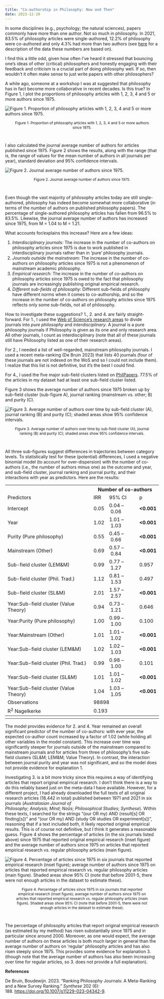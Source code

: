 ```yaml
---
title: "Co-authorship in Philosophy: Now and Then"
date: 2023-12-20
---
```


In some disciplines (e.g., psychology; the natural sciences), papers commonly have more than one author. Not so much in philosophy. In 2021, 83.5% of philosophy articles were single-authored, 12.2% of philosophy were co-authored and only 4.3% had more than two authors (see [here](https://prehren.github.io/something-of-crunch/2023/12/11/generalist-journals.html) for a description of the data these numbers are based on).

I find this a little odd, given how often I’ve heard it stressed that bouncing one’s ideas of other (critical) philosophers and honestly engaging with their feedback and criticism is a crucial part of doing philosophy well. If so, then wouldn’t it often make sense to just write papers with other philosophers?

A while ago, someone at a workshop I was at suggested that philosophy has in fact become more collaborative in recent decades. Is this true? In Figure 1, I plot the proportions of philosophy articles with 1, 2, 3, 4 and 5 or more authors since 1975.

![Figure 1. Proportion of philosophy articles with 1, 2, 3, 4 and 5 or more authors since 1975.]({{site.url}}/something-of-crunch/assets/images/2023-12-20/figure1.png)
<p style="text-align:center; font-size: 0.85em; padding-right: 30px; padding-left: 30px;">Figure 1. Proportion of philosophy articles with 1, 2, 3, 4 and 5 or more authors since 1975.</p>
<br>

I also calculated the journal average number of authors for articles published since 1975. Figure 2 shows the results, along with the range (that is, the range of values for the mean number of authors in all journals per year), standard deviation and 95% confidence intervals.

![Figure 2. Journal average number of authors since 1975.]({{site.url}}/something-of-crunch/assets/images/2023-12-20/figure2.png)
<p style="text-align:center; font-size: 0.85em; padding-right: 30px; padding-left: 30px;">Figure 2. Journal average number of authors since 1975.</p>
<br>

Even though the vast majority of philosophy articles today are still single-authored, philosophy has indeed become somewhat more collaborative (in terms of the number of authors on published philosophy papers). The percentage of single-authored philosophy articles has fallen from 96.5% to 83.5%. Likewise, the journal average number of authors has increased since 1975, from M = 1.04 to M = 1.21.

What accounts for/explains this increase? Here are a few ideas:

1. _Interdisciplinary journals:_ The increase in the number of co-authors on philosophy articles since 1975 is due to work published in interdisciplinary journals rather than in ‘pure’ philosophy journals.
2. _Journals outside the mainstream:_ The increase in the number of co-authors on philosophy articles since 1975 is not a phenomenon of mainstream academic philosophy.
3. _Empirical research:_ The increase in the number of co-authors on philosophy articles since 1975 is owed to the fact that philosophy journals are increasingly publishing original empirical research.
4. _Different sub-fields of philosophy:_ Different sub-fields of philosophy have different norms when it comes to co-authorship, and so the increase in the number of co-authors on philosophy articles since 1975 reflects only some sub-fields, not all of philosophy.

How to investigate these suggestions? 1., 2. and 4. are fairly straight-forward. For 1., I used the [Web of Science’s research areas](https://images.webofknowledge.com/images/help/WOS/hp_research_areas_easca.html) to divide journals into _pure philosophy_ and _interdisciplinary_. A journal is a pure philosophy journals if Philosophy is given as its one and only research area. All other journals, I count as interdisciplinary (note that all of these journals still have Philosophy listed as one of their research areas).

For 2., I needed a list of well-regarded, mainstream philosophy journals. I used a recent meta-ranking (De Bruin 2023) that lists 40 journals (four of these journals are not indexed on the WoS and so I could not include them). I realize that this list is not definitive, but it’s the best I could find.

For 4., I used the five major sub-field clusters listed on [PhilPapers](https://philpapers.org/categories.pl). 77.5% of the articles in my dataset had at least one sub-field cluster listed.

Figure 3 shows the average number of authors since 1975 broken up by sub-field cluster (sub-figure A), journal ranking (mainstream vs. other; B) and purity (C).

![Figure 3. Average number of authors over time by sub-field cluster (A), journal ranking (B) and purity (C); shaded areas show 95% confidence intervals.]({{site.url}}/something-of-crunch/assets/images/2023-12-20/figure3.png)
<p style="text-align:center; font-size: 0.85em; padding-right: 30px; padding-left: 30px;">Figure 3. Average number of authors over time by sub-field cluster (A), journal ranking (B) and purity (C); shaded areas show 95% confidence intervals.</p>
<br>

All three sub-figures suggest differences in trajectories between category levels. To statistically test for these (potential) differences, I used a negative binomial model (to account for over-dispersion) with the number of co-authors (i.e., the number of authors minus one) as the outcome and year, and sub-field cluster, journal ranking and journal purity, and their interactions with year as predictors. Here are the results:

<table>
  <tr>
    <th class="thead firsttablerow firsttablecol">&nbsp;</th>
    <th colspan="3" class="thead firsttablerow">Number of co-authors</th>
  </tr>
  <tr>
    <td class="depvarhead firsttablerow firsttablecol">Predictors</td>
    <td class="depvarhead firsttablerow">IRR</td>
    <td class="depvarhead firsttablerow">95% CI</td>
    <td class="depvarhead firsttablerow">p</td>
  </tr>
  <tr>
    <td class="tdata firsttablecol">Intercept</td>
    <td class="tdata centeralign">0.05</td>
    <td class="tdata centeralign">0.04&nbsp;&ndash;&nbsp;0.06</td>
    <td class="tdata centeralign"><strong>&lt;0.001</strong></td>
</tr>
  <tr>
    <td class="tdata firsttablecol">Year</td>
    <td class="tdata centeralign">1.02</td>
    <td class="tdata centeralign">1.01&nbsp;&ndash;&nbsp;1.03</td>
    <td class="tdata centeralign"><strong>&lt;0.001</strong></td>
</tr>
  <tr>
    <td class="tdata firsttablecol">Purity (Pure philosophy)</td>
    <td class="tdata centeralign">0.55</td>
    <td class="tdata centeralign">0.45&nbsp;&ndash;&nbsp;0.66</td>
    <td class="tdata centeralign"><strong>&lt;0.001</strong></td>
</tr>
  <tr>
    <td class="tdata firsttablecol">Mainstream (Other)</td>
    <td class="tdata centeralign">0.69</td>
    <td class="tdata centeralign">0.57&nbsp;&ndash;&nbsp;0.84</td>
    <td class="tdata centeralign"><strong>&lt;0.001</strong></td>
</tr>
  <tr>
    <td class="tdata firsttablecol">Sub-field cluster (LEM&M)</td>
    <td class="tdata centeralign">0.99</td>
    <td class="tdata centeralign">0.77&nbsp;&ndash;&nbsp;1.27</td>
    <td class="tdata centeralign">0.957</td>
</tr>
  <tr>
    <td class="tdata firsttablecol">Sub-field cluster (Phil. Trad.)</td>
    <td class="tdata centeralign">1.12</td>
    <td class="tdata centeralign">0.81&nbsp;&ndash;&nbsp;1.53</td>
    <td class="tdata centeralign">0.497</td>
</tr>
  <tr>
    <td class="tdata firsttablecol">Sub-field cluster (SL&M)</td>
    <td class="tdata centeralign">2.01</td>
    <td class="tdata centeralign">1.57&nbsp;&ndash;&nbsp;2.57</td>
    <td class="tdata centeralign"><strong>&lt;0.001</strong></td>
</tr>
  <tr>
    <td class="tdata firsttablecol">Year:Sub-field cluster (Value Theory)</td>
    <td class="tdata centeralign">0.94</td>
    <td class="tdata centeralign">0.73&nbsp;&ndash;&nbsp;1.21</td>
    <td class="tdata centeralign">0.646</td>
</tr>
  <tr>
    <td class="tdata firsttablecol">Year:Purity (Pure philosophy)</td>
    <td class="tdata centeralign">1.00</td>
    <td class="tdata centeralign">0.99&nbsp;&ndash;&nbsp;1.00</td>
    <td class="tdata centeralign">0.100</td>
</tr>
  <tr>
    <td class="tdata firsttablecol">Year:Mainstream (Other)</td>
    <td class="tdata centeralign">1.01</td>
    <td class="tdata centeralign">1.01&nbsp;&ndash;&nbsp;1.02</td>
    <td class="tdata centeralign"><strong>&lt;0.001</strong></td>
</tr>
  <tr>
    <td class="tdata firsttablecol">Year:Sub-field cluster (LEM&M)</td>
    <td class="tdata centeralign">1.02</td>
    <td class="tdata centeralign">1.02&nbsp;&ndash;&nbsp;1.03</td>
    <td class="tdata centeralign"><strong>&lt;0.001</strong></td>
</tr>
  <tr>
    <td class="tdata firsttablecol">Year:Sub-field cluster (Phil. Trad.)</td>
    <td class="tdata centeralign">0.99</td>
    <td class="tdata centeralign">0.98&nbsp;&ndash;&nbsp;1.00</td>
    <td class="tdata centeralign">0.101</td>
</tr>
  <tr>
    <td class="tdata firsttablecol">Year:Sub-field cluster (SL&M)</td>
    <td class="tdata centeralign">1.01</td>
    <td class="tdata centeralign">1.01&nbsp;&ndash;&nbsp;1.02</td>
    <td class="tdata centeralign"><strong>&lt;0.001</strong></td>
</tr>
  <tr>
    <td class="tdata firsttablecol">Year:Sub-field cluster (Value Theory)</td>
    <td class="tdata centeralign">1.04</td>
    <td class="tdata centeralign">1.03&nbsp;&ndash;&nbsp;1.05</td>
    <td class="tdata centeralign"><strong>&lt;0.001</strong></td>
</tr>
  <tr>
    <td class="tdata leftalign summary firstsumrow">Observations</td>
    <td class="tdata summary summarydata firstsumrow" colspan="3">98898</td>
  </tr>
  <tr>
    <td class="tdata leftalign summary">R<sup>2</sup> Nagelkerke</td>
    <td class="tdata summary summarydata" colspan="3">0.193</td>
  </tr>
  <tr>
    <th colspan="4" class="thead firsttablerow"></th>
  </tr>
</table>

The model provides evidence for 2. and 4. Year remained an overall significant predictor of the number of co-authors: with ever year, the expected co-author count increased by a factor of 1.02 (while holding all other variables in the model constant). This increase over time was significantly steeper for journals outside of the mainstream compared to mainstream journals and for articles from three of philosophy’s five sub-field clusters (SL&M; LEM&M; Value Theory). In contrast, the interaction between journal purity and year was not significant, and so the model does not provide evidence for explanation 1.

Investigating 3. is a bit more tricky since this requires a way of identifying articles that report original empirical research. I don’t think there is a way to do this reliably based just on the meta-data I have available. However, for a different project, I had already downloaded the full texts of all original research articles (18,442 in total) published between 1971 and 2021 in six journals (_Australasian Journal of Philosophy_; _Analysis_; _Mind_; _Noûs_; _Philosophical Studies_; _Synthese_). Within these texts, I searched for the strings “(our OR my) AND (result[s] OR finding[s])” and “(our OR my) AND (study OR studies OR experiment[s])”, reasoning that if a text included both, it likely reported original empirical results. This is of course not definitive, but I think it generates a reasonable guess. Figure 4 shows the percentage of articles (in the six journals listed above) since 1975 that reported original empirical research (inset figure) and the average number of authors since 1975 on articles that reported empirical research vs. regular philosophy articles (main figure).

![Figure 4. Percentage of articles since 1975 in six journals that reported empirical research (inset figure); average number of authors since 1975 on articles that reported empirical research vs. regular philosophy articles (main figure). Shaded areas show 95% CI (note that before 2001-5, there were not enough articles in the dataset to estimate these).]({{site.url}}/something-of-crunch/assets/images/2023-12-20/figure4.png)
<p style="text-align:center; font-size: 0.85em; padding-right: 30px; padding-left: 30px;">Figure 4. Percentage of articles since 1975 in six journals that reported empirical research (inset figure); average number of authors since 1975 on articles that reported empirical research vs. regular philosophy articles (main figure). Shaded areas show 95% CI (note that before 2001-5, there were not enough articles in the dataset to estimate these).</p>
<br>

The percentage of philosophy articles that report original empirical research (as estimated by my method) has risen substantially since 1975 and in particular since around 2000. Moreover, as one would expect, the average number of authors on these articles is both much larger in general than the average number of authors on ‘regular’ philosophy articles and has also risen steeply since 1975. This provides some evidence for explanation 3. (though note that the average number of authors has also been increasing over time for regular articles, so 3. does not provide a full explanation).

**References**

De Bruin, Boudewijn. 2023. “Ranking Philosophy Journals: A Meta-Ranking and a New Survey Ranking.” _Synthese_ 202 (6): 188. https://doi.org/10.1007/s11229-023-04342-9.



